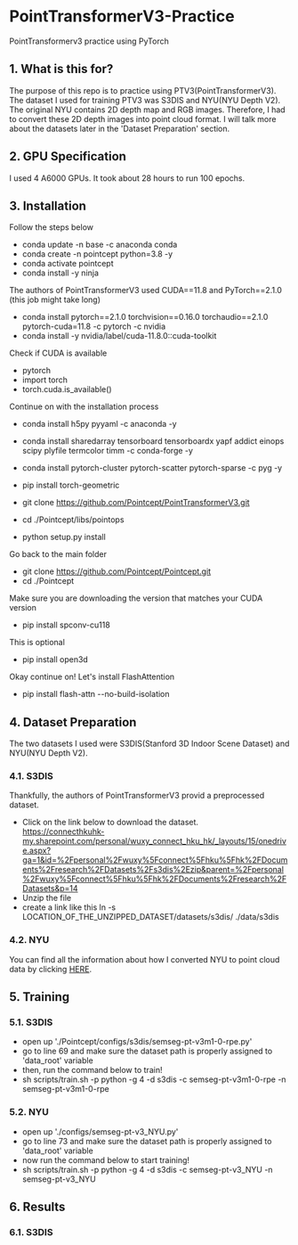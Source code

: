 # PointTransformerV3-Practice
PointTransformerv3 practice using PyTorch

## 1. What is this for?
The purpose of this repo is to practice using PTV3(PointTransformerV3). The dataset I used for training PTV3 was S3DIS and NYU(NYU Depth V2). The original NYU contains 2D depth map and RGB images. Therefore, I had to convert these 2D depth images into point cloud format. I will talk more about the datasets later in the 'Dataset Preparation' section.

## 2. GPU Specification
I used 4 A6000 GPUs. It took about 28 hours to run 100 epochs.

## 3. Installation
Follow the steps below
- conda update -n base -c anaconda conda
- conda create -n pointcept python=3.8 -y
- conda activate pointcept
- conda install -y ninja

The authors of PointTransformerV3 used CUDA==11.8 and PyTorch==2.1.0 (this job might take long)
- conda install pytorch==2.1.0 torchvision==0.16.0 torchaudio==2.1.0 pytorch-cuda=11.8 -c pytorch -c nvidia
- conda install -y nvidia/label/cuda-11.8.0::cuda-toolkit

Check if CUDA is available
- pytorch
- import torch
- torch.cuda.is_available()

Continue on with the installation process
- conda install h5py pyyaml -c anaconda -y
- conda install sharedarray tensorboard tensorboardx yapf addict einops scipy plyfile termcolor timm -c conda-forge -y
- conda install pytorch-cluster pytorch-scatter pytorch-sparse -c pyg -y
- pip install torch-geometric


- git clone https://github.com/Pointcept/PointTransformerV3.git
- cd ./Pointcept/libs/pointops
- python setup.py install

Go back to the main folder
- git clone https://github.com/Pointcept/Pointcept.git
- cd ./Pointcept

Make sure you are downloading the version that matches your CUDA version
- pip install spconv-cu118

This is optional
- pip install open3d

Okay continue on! Let's install FlashAttention
- pip install flash-attn --no-build-isolation

## 4. Dataset Preparation
The two datasets I used were S3DIS(Stanford 3D Indoor Scene Dataset) and NYU(NYU Depth V2).

### 4.1. S3DIS
Thankfully, the authors of PointTransformerV3 provid a preprocessed dataset. 
- Click on the link below to download the dataset.  
https://connecthkuhk-my.sharepoint.com/personal/wuxy_connect_hku_hk/_layouts/15/onedrive.aspx?ga=1&id=%2Fpersonal%2Fwuxy%5Fconnect%5Fhku%5Fhk%2FDocuments%2Fresearch%2FDatasets%2Fs3dis%2Ezip&parent=%2Fpersonal%2Fwuxy%5Fconnect%5Fhku%5Fhk%2FDocuments%2Fresearch%2FDatasets&p=14
- Unzip the file
- create a link like this
ln -s LOCATION_OF_THE_UNZIPPED_DATASET/datasets/s3dis/ ./data/s3dis

### 4.2. NYU
You can find all the information about how I converted NYU to point cloud data by clicking [HERE](https://github.com/parkie0517/NYUDepthV2_PointCloud_Converter).

## 5. Training

### 5.1. S3DIS
- open up './Pointcept/configs/s3dis/semseg-pt-v3m1-0-rpe.py'
- go to line 69 and make sure the dataset path is properly assigned to 'data_root' variable
- then, run the command below to train!
- sh scripts/train.sh -p python -g 4 -d s3dis -c semseg-pt-v3m1-0-rpe -n semseg-pt-v3m1-0-rpe

### 5.2. NYU
- open up './configs/semseg-pt-v3_NYU.py'
- go to line 73 and make sure the dataset path is properly assigned to 'data_root' variable
- now run the command below to start training!
- sh scripts/train.sh -p python -g 4 -d s3dis -c semseg-pt-v3_NYU -n semseg-pt-v3_NYU

## 6. Results

### 6.1. S3DIS
 
